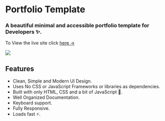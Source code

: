 # Portfolio Template

### A beautiful minimal and accessible portfolio template for Developers ✨.

To View the live site click [here &rarr;](https://manoharrao13.vercel.app/)

<div>
<img  src="https://drive.google.com/file/d/155ve6KvpeNuvguZk9-Wni0yDxBtkBJ8R/view?usp=sharing"></img>
</div>

## Features

- Clean, Simple and Modern UI Design.
- Uses No CSS or JavaScript Frameworks or libraries as dependencies.
- Built with only HTML, CSS and a bit of JavaScript 🔨.
- Well Organized Documentation.
- Keyboard support.
- Fully Responsive.
- Loads fast ⚡.


